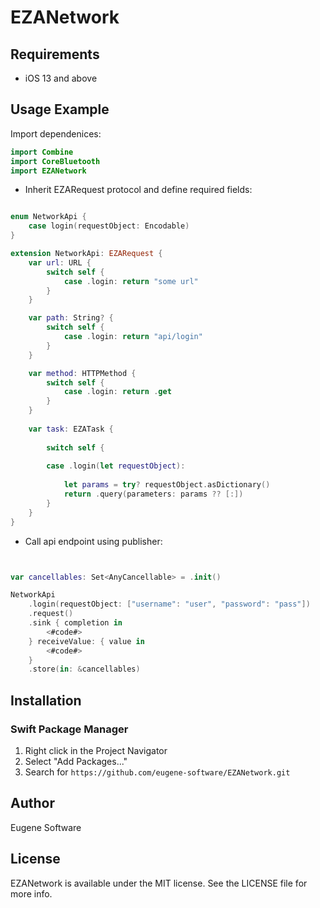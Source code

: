# EZANetwork


## Requirements 

- iOS 13 and above

## Usage Example

Import dependenices:

```swift
import Combine
import CoreBluetooth
import EZANetwork
```

- Inherit EZARequest protocol and define required fields:

```swift

enum NetworkApi {
    case login(requestObject: Encodable)
}

extension NetworkApi: EZARequest {
    var url: URL {
        switch self {
            case .login: return "some url"
        }
    }

    var path: String? {
        switch self {
            case .login: return "api/login"
        }
    }

    var method: HTTPMethod {
        switch self {
            case .login: return .get
        }
    }
    
    var task: EZATask {
        
        switch self {
            
        case .login(let requestObject):
            
            let params = try? requestObject.asDictionary()
            return .query(parameters: params ?? [:])
        }
    }
}
```

- Call api endpoint using publisher:

```swift


var cancellables: Set<AnyCancellable> = .init()

NetworkApi
    .login(requestObject: ["username": "user", "password": "pass"])
    .request()
    .sink { completion in
        <#code#>
    } receiveValue: { value in
        <#code#>
    }
    .store(in: &cancellables)
```

## Installation

### Swift Package Manager
1. Right click in the Project Navigator
2. Select "Add Packages..."
3. Search for ```https://github.com/eugene-software/EZANetwork.git```

## Author

Eugene Software

## License

EZANetwork is available under the MIT license. See the LICENSE file for more info.
